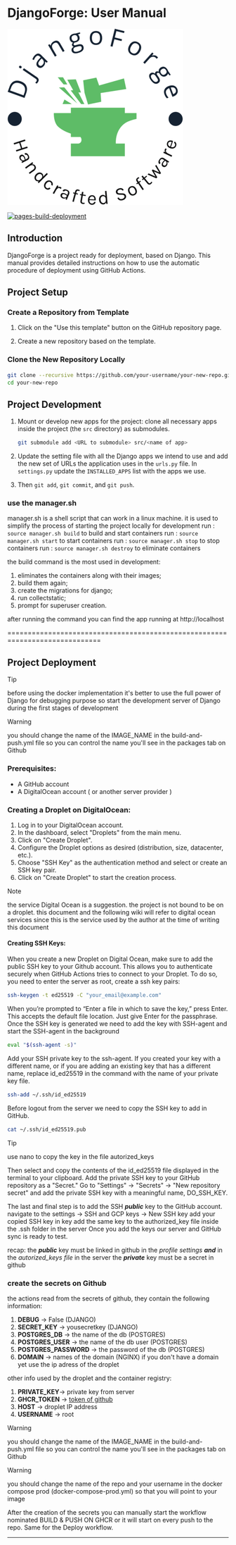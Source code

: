 # DjangoForge: User Manual

![pages-build-deployment](./assets/img/DjangoForge.png)

[![pages-build-deployment](https://github.com/leoBitto/DjangoForge/actions/workflows/pages/pages-build-deployment/badge.svg?branch=main)](https://github.com/leoBitto/DjangoForge/actions/workflows/pages/pages-build-deployment)

## Introduction

DjangoForge is a project ready for deployment, based on Django. This manual provides detailed instructions on how to use the automatic procedure of deployment using GitHub Actions.

## Project Setup

### Create a Repository from Template

1. Click on the "Use this template" button on the GitHub repository page.


2. Create a new repository based on the template.

### Clone the New Repository Locally

```bash
git clone --recursive https://github.com/your-username/your-new-repo.git your-new-repo
cd your-new-repo
```

## Project Development

1. Mount or develop new apps for the project: clone all necessary apps inside the project (the `src` directory) as submodules.
   ```bash
   git submodule add <URL to submodule> src/<name of app>
   ```
   
1. Update the setting file with all the Django apps we intend to use and add the new set of URLs the application uses in the `urls.py` file. In `settings.py` update the `INSTALLED_APPS` list with the apps we use.

1. Then `git add`, `git commit`, and `git push`. 

### use the manager.sh
manager.sh is a shell script that can work in a linux machine. it is used to simplify the process of starting the project locally for development
run : `source manager.sh build` to build and start containers
run : `source manager.sh start` to start containers
run : `source manager.sh stop`  to stop containers
run : `source manager.sh destroy` to eliminate containers

the build command is the most used in development:
1. eliminates the containers along with their images; 
1. build them again; 
1. create the migrations for django;
1. run collectstatic;
1. prompt for superuser creation.

after running the command you can find the app running at http://localhost

=============================================================================
## Project Deployment 

> [!TIP] 
> before using the docker implementation it's better to use the full power of Django for debugging purpose
> so start the development server of Django during the first stages of development

>[!WARNING]
> you should change the name of the IMAGE_NAME in the build-and-push.yml 
> file so you can control the name you'll see in the packages tab on Github

### Prerequisites:
- A GitHub account
- A DigitalOcean account ( or another server provider )

### Creating a Droplet on DigitalOcean:

1. Log in to your DigitalOcean account.
2. In the dashboard, select "Droplets" from the main menu.
3. Click on "Create Droplet".
4. Configure the Droplet options as desired (distribution, size, datacenter, etc.).
5. Choose "SSH Key" as the authentication method and select or create an SSH key pair.
6. Click on "Create Droplet" to start the creation process.

> [!NOTE]  
> the service Digital Ocean is a suggestion. the project is not bound to be on a droplet.
> this document and the following wiki will refer to digital ocean services since 
> this is the service used by the author at the time of writing this document


#### Creating SSH Keys:

When you create a new Droplet on Digital Ocean, make sure to add the public SSH key to your Github account. This allows you to authenticate securely when GitHub Actions tries to connect to your Droplet. To do so, you need to enter the server as root, create a ssh key pairs:

```bash
ssh-keygen -t ed25519 -C "your_email@example.com"
```
When you’re prompted to “Enter a file in which to save the key,” press Enter. This accepts the default file location.
Just give Enter for the passphrase. Once the SSH key is generated we need to add the key with SSH-agent and start the SSH-agent in the background

```bash
eval "$(ssh-agent -s)"
```
Add your SSH private key to the ssh-agent. If you created your key with a different name, or if you are adding an existing key that has a different name, replace id_ed25519 in the command with the name of your private key file.

```bash
ssh-add ~/.ssh/id_ed25519
```
Before logout from the server we need to copy the SSH key to add in GitHub.

```bash
cat ~/.ssh/id_ed25519.pub
```
> [!TIP] 
> use nano to copy the key in the file autorized_keys

Then select and copy the contents of the id_ed25519 file displayed in the terminal to your clipboard. Add the private SSH key to your GitHub repository as a "Secret." Go to "Settings" -> "Secrets" -> "New repository secret" and add the private SSH key with a meaningful name, DO_SSH_KEY.

The last and final step is to add the SSH ***public*** key to the GitHub account. navigate to the settings -> SSH and GCP keys -> New SSH key add your copied SSH key in key add the same key to the authorized_key file inside the .ssh folder in the server
Once you add the keys our server and GitHub sync is ready to test. 

recap: 
the ***public*** key must be linked in github in the *profile settings* ***and*** in the *autorized_keys file* in the server
the ***private*** key must be a secret in github

### create the secrets on Github
the actions read from the secrets of github, they contain the following information:

1. **DEBUG**             -> False (DJANGO)
1. **SECRET_KEY**        -> yousecretkey (DJANGO)
1. **POSTGRES_DB**       -> the name of the db (POSTGRES)
1. **POSTGRES_USER**     -> the name of the db user (POSTGRES)
1. **POSTGRES_PASSWORD** -> the password of the db (POSTGRES)
1. **DOMAIN**            -> names of the domain (NGINX) if you don't have a domain yet use the ip adress of the droplet

other info used by the droplet and the container registry:

1. **PRIVATE_KEY**-> private key from server
1. **GHCR_TOKEN**        -> [token of github](https://docs.github.com/en/authentication/keeping-your-account-and-data-secure/managing-your-personal-access-tokens)
1. **HOST**              -> droplet IP address  
1. **USERNAME**          -> root

>[!WARNING]
> you should change the name of the IMAGE_NAME in the build-and-push.yml 
> file so you can control the name you'll see in the packages tab on Github


>[!WARNING]
> you should change the name of the repo and your username in the docker 
> compose prod (docker-compose-prod.yml) so that you will point to your image




After the creation of the secrets you can manually start the workflow nominated BUILD & PUSH ON GHCR or it will start on every push to the repo.
Same for the Deploy workflow.
_______________________________________________________________________________

